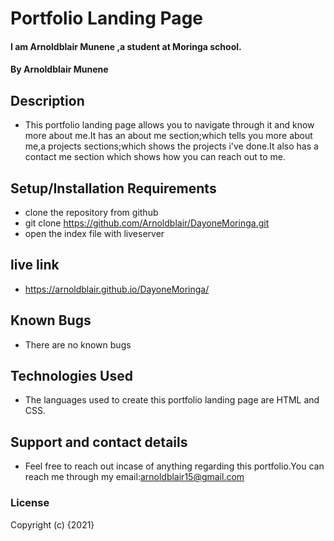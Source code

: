 # Portfolio Landing Page
#### I am Arnoldblair Munene ,a student at Moringa school.
#### By  Arnoldblair Munene 
## Description
* This portfolio landing page allows you to navigate through it and know more about me.It has an about me section;which tells you more about me,a projects sections;which shows the projects i've done.It also has a contact me section which shows how you can reach out to me.

## Setup/Installation Requirements
* clone the repository from github 
* git clone https://github.com/Arnoldblair/DayoneMoringa.git
* open the index file with liveserver

## live link

* https://arnoldblair.github.io/DayoneMoringa/ 
 
 
## Known Bugs
* There are no known bugs

## Technologies Used
* The languages used to create this portfolio landing page are HTML and CSS.

## Support and contact details
* Feel free to reach out incase of anything regarding this portfolio.You can reach me through my email:arnoldblair15@gmail.com

### License

Copyright (c) {2021} 


